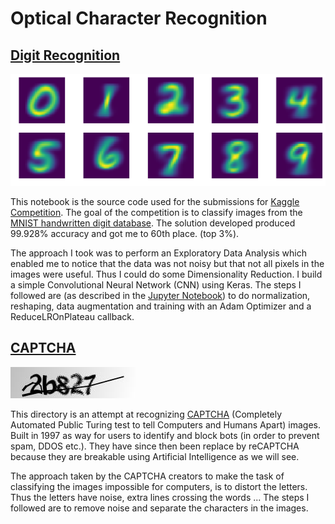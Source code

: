 # Optical Character Recognition

## [Digit Recognition](https://github.com/Fournierp/OCR/tree/master/Digit%20Recognition)

![alt text](https://github.com/Fournierp/OCR/blob/master/Digit%20Recognition/digits.png)

This notebook is the source code used for the submissions for [Kaggle Competition](https://www.kaggle.com/c/digit-recognizer). The goal of the competition is to classify images from the [MNIST handwritten digit database](http://yann.lecun.com/exdb/mnist/). The solution developed produced 99.928% accuracy and got me to 60th place. (top 3%).

The approach I took was to perform an Exploratory Data Analysis which enabled me to notice that the data was not noisy but that not all pixels in the images were useful. Thus I could do some Dimensionality Reduction. I build a simple Convolutional Neural Network (CNN) using Keras. The steps I followed are (as described in the [Jupyter Notebook](https://github.com/Fournierp/OCR/tree/master/Digit%20Recognition/Digit%20Recognition.ipynb)) to do normalization, reshaping, data augmentation and training with an Adam Optimizer and a ReduceLROnPlateau callback.


## [CAPTCHA](https://github.com/Fournierp/OCR/tree/master/CAPTCHA)

![alt text](https://raw.githubusercontent.com/Fournierp/OCR/master/CAPTCHA/samples/2b827.png?token=AS-TbW2Fft3Z2B4Ak55XnhNl8oYrE1Xgks5bTKQlwA%3D%3D)

This directory is an attempt at recognizing [CAPTCHA](https://en.wikipedia.org/wiki/CAPTCHA) (Completely Automated Public Turing test to tell Computers and Humans Apart) images. Built in 1997 as way for users to identify and block bots (in order to prevent spam, DDOS etc.). They have since then been replace by reCAPTCHA because they are breakable using Artificial Intelligence as we will see.

The approach taken by the CAPTCHA creators to make the task of classifying the images impossible for computers, is to distort the letters. Thus the letters have noise, extra lines crossing the words ... The steps I followed are to remove noise and separate the characters in the images.
